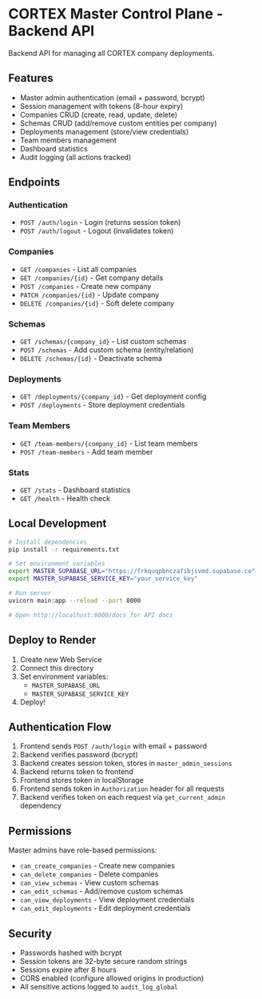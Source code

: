 # CORTEX Master Control Plane - Backend API

Backend API for managing all CORTEX company deployments.

## Features

- Master admin authentication (email + password, bcrypt)
- Session management with tokens (8-hour expiry)
- Companies CRUD (create, read, update, delete)
- Schemas CRUD (add/remove custom entities per company)
- Deployments management (store/view credentials)
- Team members management
- Dashboard statistics
- Audit logging (all actions tracked)

## Endpoints

### Authentication
- `POST /auth/login` - Login (returns session token)
- `POST /auth/logout` - Logout (invalidates token)

### Companies
- `GET /companies` - List all companies
- `GET /companies/{id}` - Get company details
- `POST /companies` - Create new company
- `PATCH /companies/{id}` - Update company
- `DELETE /companies/{id}` - Soft delete company

### Schemas
- `GET /schemas/{company_id}` - List custom schemas
- `POST /schemas` - Add custom schema (entity/relation)
- `DELETE /schemas/{id}` - Deactivate schema

### Deployments
- `GET /deployments/{company_id}` - Get deployment config
- `POST /deployments` - Store deployment credentials

### Team Members
- `GET /team-members/{company_id}` - List team members
- `POST /team-members` - Add team member

### Stats
- `GET /stats` - Dashboard statistics
- `GET /health` - Health check

## Local Development

```bash
# Install dependencies
pip install -r requirements.txt

# Set environment variables
export MASTER_SUPABASE_URL="https://frkquqpbnczafibjsvmd.supabase.co"
export MASTER_SUPABASE_SERVICE_KEY="your_service_key"

# Run server
uvicorn main:app --reload --port 8000

# Open http://localhost:8000/docs for API docs
```

## Deploy to Render

1. Create new Web Service
2. Connect this directory
3. Set environment variables:
   - `MASTER_SUPABASE_URL`
   - `MASTER_SUPABASE_SERVICE_KEY`
4. Deploy!

## Authentication Flow

1. Frontend sends `POST /auth/login` with email + password
2. Backend verifies password (bcrypt)
3. Backend creates session token, stores in `master_admin_sessions`
4. Backend returns token to frontend
5. Frontend stores token in localStorage
6. Frontend sends token in `Authorization` header for all requests
7. Backend verifies token on each request via `get_current_admin` dependency

## Permissions

Master admins have role-based permissions:
- `can_create_companies` - Create new companies
- `can_delete_companies` - Delete companies
- `can_view_schemas` - View custom schemas
- `can_edit_schemas` - Add/remove custom schemas
- `can_view_deployments` - View deployment credentials
- `can_edit_deployments` - Edit deployment credentials

## Security

- Passwords hashed with bcrypt
- Session tokens are 32-byte secure random strings
- Sessions expire after 8 hours
- CORS enabled (configure allowed origins in production)
- All sensitive actions logged to `audit_log_global`
